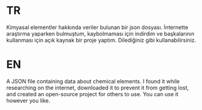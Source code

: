 # TR
Kimyasal elementler hakkında veriler bulunan bir json dosyası. İnternette araştırma yaparken bulmuştum, kaybolmaması için indirdim ve başkalarının kullanması için açık kaynak bir proje yaptım. Dilediğiniz gibi kullanabilirsiniz.

# EN
A JSON file containing data about chemical elements. I found it while researching on the internet, downloaded it to prevent it from getting lost, and created an open-source project for others to use. You can use it however you like.

